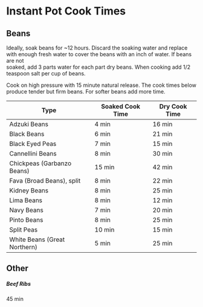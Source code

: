 # Instant Pot Cook Times

## Beans
Ideally, soak beans for ~12 hours. Discard the soaking water and replace with 
enough fresh water to cover the beans with an inch of water. If beans are not  
soaked, add 3 parts water for each part dry beans. When cooking add 1/2 teaspoon 
salt per cup of beans.

Cook on high pressure with 15 minute natural release. The cook times below 
produce tender but firm beans. For softer beans add more time.

| Type                               | Soaked Cook Time | Dry Cook Time |
| ---------------------------------- | ---------------- | ------------- |
| Adzuki Beans                       |  4 min           | 16 min        |
| Black Beans                        |  6 min           | 21 min        |
| Black Eyed Peas                    |  7 min           | 15 min        |
| Cannellini Beans                   |  8 min           | 30 min        |
| Chickpeas (Garbanzo Beans)         | 15 min           | 42 min        |
| Fava (Broad Beans), split          |  8 min           | 22 min        |
| Kidney Beans                       |  8 min           | 25 min        |
| Lima Beans                         |  8 min           | 12 min        |
| Navy Beans                         |  7 min           | 20 min        |
| Pinto Beans                        |  8 min           | 25 min        |
| Split Peas                         | 10 min           | 15 min        |
| White Beans (Great Northern)       |  5 min           | 25 min        |

## Other 

##### Beef Ribs
45 min

